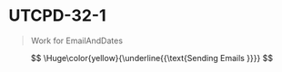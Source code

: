 # UTCPD-32-1

> Work for EmailAndDates

$$
\Huge\color{yellow}{\underline{{\text{Sending Emails }}}}
$$



